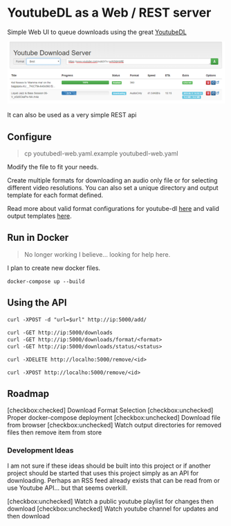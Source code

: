# YoutubeDL as a Web / REST server

Simple Web UI to queue downloads using the great [YoutubeDL](https://rg3.github.io/youtube-dl/)

![sample](static/sample.png)

It can also be used as a very simple REST api

## Configure

> cp youtubedl-web.yaml.example youtubedl-web.yaml

Modify the file to fit your needs.

Create multiple formats for downloading an audio only file or for selecting 
different video resolutions. You can also set a unique directory and output 
template for each format defined.


Read more about valid format configurations for youtube-dl [here](https://github.com/ytdl-org/youtube-dl/blob/master/README.md#format-selection) and valid output templates [here](https://github.com/ytdl-org/youtube-dl/blob/master/README.md#output-template).


## Run in Docker

> No longer working I believe... looking for help here.

I plan to create new docker files.

```
docker-compose up --build
```

## Using the API

```
curl -XPOST -d "url=$url" http://ip:5000/add/
```

```
curl -GET http://ip:5000/downloads
curl -GET http://ip:5000/downloads/format/<format>
curl -GET http://ip:5000/downloads/status/<status>
```

```
curl -XDELETE http://localho:5000/remove/<id>
```

```
curl -XPOST http://localho:5000/remove/<id>
```

## Roadmap

[checkbox:checked] Download Format Selection
[checkbox:unchecked] Proper docker-compose deployment
[checkbox:unchecked] Download file from browser
[checkbox:unchecked] Watch output directories for removed files then remove item from store

### Development Ideas

I am not sure if these ideas should be built into this project or if 
another project should be started that uses this project simply as 
an API for downloading. Perhaps an RSS feed already exists that 
can be read from or use Youtube API... but that seems overkill.

[checkbox:unchecked] Watch a public youtube playlist for changes then download
[checkbox:unchecked] Watch youtube channel for updates and then download

